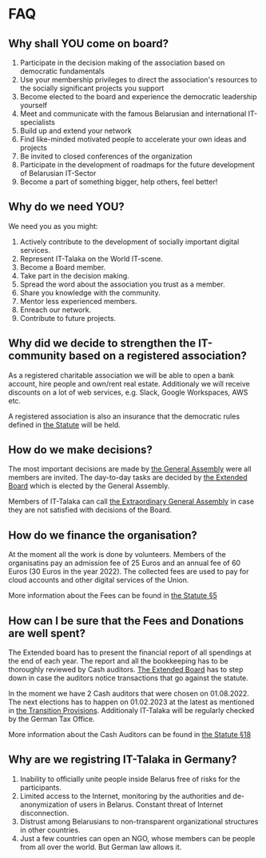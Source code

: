 # FAQ

## Why shall YOU come on board?

1. Participate in the decision making of the association based on democratic fundamentals
1. Use your membership privileges to direct the association's resources to the socially significant projects you support
1. Become elected to the board and experience the democratic leadership yourself
1. Meet and communicate with the famous Belarusian and international IT-specialists
1. Build up and extend your network
1. Find like-minded motivated people to accelerate your own ideas and projects
1. Be invited to closed conferences of the organization
1. Participate in the development of roadmaps for the future development of Belarusian IT-Sector
1. Become a part of something bigger, help others, feel better!

## Why do we need YOU?

We need you as you might: 

1. Actively contribute to the development of socially important digital services.
1. Represent IT-Talaka on the World IT-scene.
1. Become a Board member.
1. Take part in the decision making.
1. Spread the word about the association you trust as a member.
1. Share you knowledge with the community.
1. Mentor less experienced members.
1. Enreach our network.
1. Contribute to future projects.

## Why did we decide to strengthen the IT-community based on a registered association?

As a registered charitable association we will be able to open a bank account, hire people and own/rent real estate. Additionaly we will receive discounts on a lot of web services, e.g. Slack, Google Workspaces, AWS etc.

A registered association is also an insurance that the democratic rules defined in [the Statute](statute.md) will be held.

## How do we make decisions?

The most important decisions are made by [the General Assembly](statute.md#-13-the-general-assembly) were all members are invited.
The day-to-day tasks are decided by [the Extended Board](board.md#extended-board) which is elected by the General Assembly. 

Members of IT-Talaka can call [the Extraordinary General Assembly](statute.md#-17-extraordinary-general-assembly) in case they are not satisfied with decisions of the Board.

## How do we finance the organisation?

At the moment all the work is done by volunteers. Members of the organisatins pay an admission fee of 25 Euros and an annual fee of 60 Euros (30 Euros in the year 2022). The collected fees are used to pay for cloud accounts and other digital services of the Union. 

More information about the Fees can be found in [the Statute §5](statute.md#5-membership-fees)

## How can I be sure that the Fees and Donations are well spent?

The Extended board has to present the financial report of all spendings at the end of each year. The report and all the bookkeeping has to be thoroughly reviewed by Cash auditors. [The Extended Board](board.md#extended-board) has to step down in case the auditors notice transactions that go against the statute.

In the moment we have 2 Cash auditors that were chosen on 01.08.2022. The next elections has to happen on 01.02.2023 at the latest as mentioned in [the Transition Provisions](statute.md#-23-transitional-provisions). Additionaly IT-Talaka will be regularly checked by the German Tax Office.

More information about the Cash Auditors can be found in [the Statute §18](statute.md#-18-election-of-the-cash-auditors)

## Why are we registring IT-Talaka in Germany?

1. Inability to officially unite people inside Belarus free of risks for the participants.
1. Limited access to the Internet, monitoring by the authorities and de-anonymization of users in Belarus. Constant threat of Internet disconnection.
1. Distrust among Belarusians to non-transparent organizational structures in other countries.
1. Just a few countries can open an NGO, whose members can be people from all over the world. But German law allows it.

